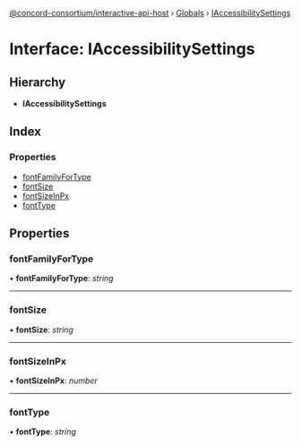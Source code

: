 [@concord-consortium/interactive-api-host](../README.md) › [Globals](../globals.md) › [IAccessibilitySettings](iaccessibilitysettings.md)

# Interface: IAccessibilitySettings

## Hierarchy

* **IAccessibilitySettings**

## Index

### Properties

* [fontFamilyForType](iaccessibilitysettings.md#fontfamilyfortype)
* [fontSize](iaccessibilitysettings.md#fontsize)
* [fontSizeInPx](iaccessibilitysettings.md#fontsizeinpx)
* [fontType](iaccessibilitysettings.md#fonttype)

## Properties

###  fontFamilyForType

• **fontFamilyForType**: *string*

___

###  fontSize

• **fontSize**: *string*

___

###  fontSizeInPx

• **fontSizeInPx**: *number*

___

###  fontType

• **fontType**: *string*
